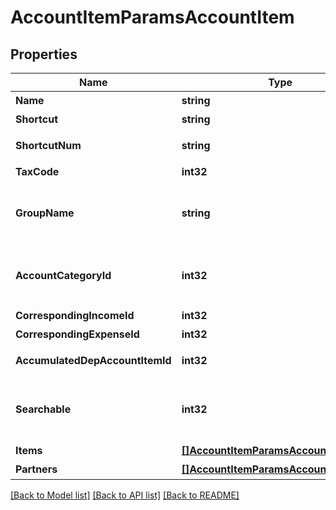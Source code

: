 # AccountItemParamsAccountItem

## Properties

Name | Type | Description | Notes
------------ | ------------- | ------------- | -------------
**Name** | **string** | 勘定科目名 (30文字以内) | 
**Shortcut** | **string** | ショートカット1 (20文字以内) | [optional] 
**ShortcutNum** | **string** | ショートカット2(勘定科目コード)(20文字以内) | [optional] 
**TaxCode** | **int32** | 税区分コード | 
**GroupName** | **string** | 決算書表示名（小カテゴリー） Selectablesフォーム用選択項目情報エンドポイント(account_groups.name)で取得可能です | 
**AccountCategoryId** | **int32** | 勘定科目カテゴリーID Selectablesフォーム用選択項目情報エンドポイント(account_groups.account_category_id)で取得可能です | 
**CorrespondingIncomeId** | **int32** | 収入取引相手勘定科目ID | 
**CorrespondingExpenseId** | **int32** | 支出取引相手勘定科目ID | 
**AccumulatedDepAccountItemId** | **int32** | 減価償却累計額勘定科目ID（法人のみ利用可能） | [optional] 
**Searchable** | **int32** | 検索可能:2, 検索不可：3(登録時未指定の場合は2で登録されます。更新時未指定の場合はsearchableは変更されません。) | [optional] 
**Items** | [**[]AccountItemParamsAccountItemItems**](accountItemParams_account_item_items.md) | 品目 | [optional] 
**Partners** | [**[]AccountItemParamsAccountItemItems**](accountItemParams_account_item_items.md) | 取引先 | [optional] 

[[Back to Model list]](../README.md#documentation-for-models) [[Back to API list]](../README.md#documentation-for-api-endpoints) [[Back to README]](../README.md)


